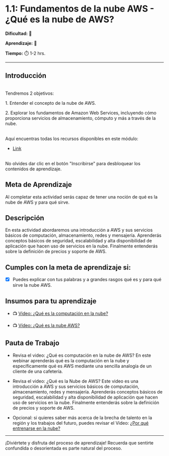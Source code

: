 # 1.1: Fundamentos de la nube AWS - ¿Qué es la nube de AWS? 



**Dificultad:** 🌻


**Aprendizaje:** 🍯


**Tiempo:** ⏱️ 1-2 hrs.

---
## Introducción


<p><br>Tendremos 2 objetivos:
<p>1. Entender el concepto de la nube de AWS. 
</p>2. Explorar los fundamentos de Amazon Web Services, incluyendo cómo proporciona servicios de almacenamiento, cómputo y más a través de la nube.


<p><br>Aquí encuentras todas los recursos disponibles en este módulo: 
  
- [Link](https://aws-laboratoria.ontidwit.com/#/libraries?id=881e76d7-724c-4cae-a722-55b91f49367f)
  
<p><br>No olvides dar clic en el botón "Inscribirse" para desbloquear los contenidos de aprendizaje.


## Meta de Aprendizaje
  
Al completar esta actividad serás capaz de tener una noción de qué es la nube de AWS y para qué sirve.

## Descripción

En esta actividad abordaremos una introducción a AWS y sus servicios básicos de computación, almacenamiento, redes y mensajería. Aprenderás conceptos básicos de seguridad, escalabilidad y alta disponibilidad de aplicación que hacen uso de servicios en la nube. Finalmente entenderás sobre la definición de precios y soporte de AWS.


## Cumples con la meta de aprendizaje si:

- [x] Puedes explicar con tus palabras y a grandes rasgos qué es y para qué sirve la nube AWS.

## Insumos para tu aprendizaje


- 📺 [Video: ¿Qué es la computación en la nube?](https://aws-laboratoria.ontidwit.com/#/content-items?id=b9579974-ca31-4f23-8c9f-1ce317485dcd&b=b.96af845e96e4419cb9afddd49f6c616d.z&lpid=881e76d7-724c-4cae-a722-55b91f49367f&campaignId)
  

- 📺 [Vídeo: ¿Qué es la nube AWS?](https://aws-laboratoria.ontidwit.com/#/content-items?id=f3b0ea5e-aac3-4655-8142-38700b15e3a9&lpid=881e76d7-724c-4cae-a722-55b91f49367f)
  

## Pauta de Trabajo

- Revisa el video: ¿Qué es computación en la nube de AWS? 
En este webinar aprenderás qué es la computación en la nube y específicamente qué es AWS mediante una sencilla analogía de un cliente de una cafetería.

- Revisa el video: ¿Qué es la Nube de AWS? 
Este video es una introducción a AWS y sus servicios básicos de computación, almacenamiento, redes y mensajería. Aprenderás conceptos básicos de seguridad, escalabilidad y alta disponibilidad de aplicación que hacen uso de servicios en la nube. Finalmente entenderás sobre la definición de precios y soporte de AWS.

- Opcional: si quieres saber más acerca de la brecha de talento en la región y los trabajos del futuro, puedes revisar el Video:
[¿Por qué entrenarse en la nube?](https://aws-laboratoria.ontidwit.com/#/content-items?id=4d39c7bd-58e3-4d72-b5e4-93b1e7d3107b&lpid=881e76d7-724c-4cae-a722-55b91f49367f)

---

¡Diviértete y disfruta del proceso de aprendizaje! Recuerda que sentirte confundida o desorientada es parte natural del proceso.
